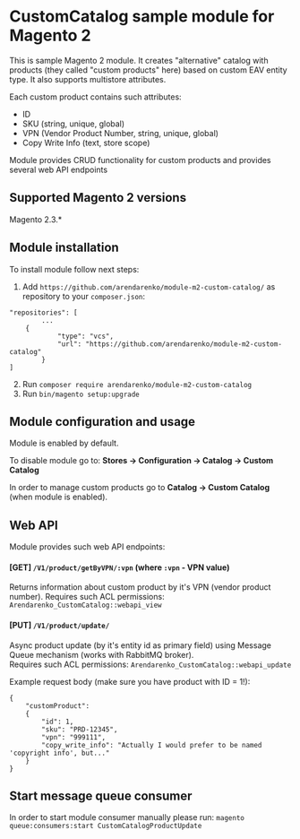 # CustomCatalog sample module for Magento 2

This is sample Magento 2 module. It creates "alternative" catalog with products (they called "custom products" here) based on custom EAV entity type.
It also supports multistore attributes.

Each custom product contains such attributes:
- ID
- SKU (string, unique, global)
- VPN (Vendor Product Number, string, unique, global)
- Copy Write Info (text, store scope)

Module provides CRUD functionality for custom products and provides several web API endpoints

## Supported Magento 2 versions
Magento 2.3.*

## Module installation
To install module follow next steps:
1. Add `https://github.com/arendarenko/module-m2-custom-catalog/` as repository to your `composer.json`:
```
"repositories": [
        ...
	{
            "type": "vcs",
            "url": "https://github.com/arendarenko/module-m2-custom-catalog"
        }
]
```
2. Run `composer require arendarenko/module-m2-custom-catalog`
3. Run `bin/magento setup:upgrade`

## Module configuration and usage
Module is enabled by default.
 
To disable module go to: **Stores → Configuration → Catalog → Custom Catalog**

In order to manage custom products go to **Catalog → Custom Catalog** (when module is enabled).

## Web API 

Module provides such web API endpoints: 

#### [GET] `/V1/product/getByVPN/:vpn` (where `:vpn` - VPN value)
Returns information about custom product by it's VPN (vendor product number).
Requires such ACL permissions: `Arendarenko_CustomCatalog::webapi_view` 

#### [PUT] `/V1/product/update/`
Async product update (by it's entity id as primary field) using Message Queue mechanism (works with RabbitMQ broker).  
Requires such ACL permissions: `Arendarenko_CustomCatalog::webapi_update`

Example request body (make sure you have product with ID = 1!):

```
{
	"customProduct":
	{
		"id": 1,
		"sku": "PRD-12345",
		"vpn": "999111",
		"copy_write_info": "Actually I would prefer to be named 'copyright info', but..."
	}
}
```

## Start message queue consumer
In order to start module consumer manually please run: `magento queue:consumers:start CustomCatalogProductUpdate`
